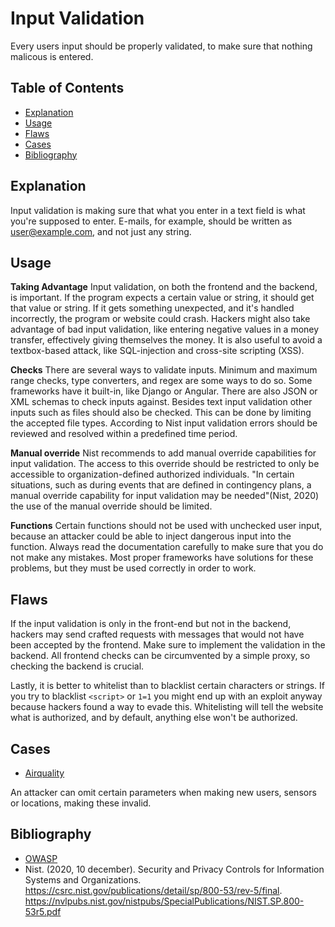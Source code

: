 # Input Validation

Every users input should be properly validated, to make sure that nothing malicous is entered.

## Table of Contents

- [Explanation](#explanation)
- [Usage](#usage)
- [Flaws](#flaws)
- [Cases](#cases)
- [Bibliography](#bibliography)

## Explanation

Input validation is making sure that what you enter in a text field is what you're supposed to enter. E-mails, for example, should be written as user@example.com, and not just any string.

## Usage

**Taking Advantage**
Input validation, on both the frontend and the backend, is important. If the program expects a certain value or string, it should get that value or string. If it gets something unexpected, and it's handled incorrectly, the program or website could crash. Hackers might also take advantage of bad input validation, like entering negative values in a money transfer, effectively giving themselves the money. It is also useful to avoid a textbox-based attack, like SQL-injection and cross-site scripting (XSS).

**Checks**
There are several ways to validate inputs. Minimum and maximum range checks, type converters, and regex are some ways to do so. Some frameworks have it built-in, like Django or Angular. There are also JSON or XML schemas to check inputs against. Besides text input validation other inputs such as files should also be checked. This can be done by limiting the accepted file types. According to Nist input validation errors should be reviewed and resolved within a predefined time period.

**Manual override**
Nist recommends to add manual override capabilities for input validation. The access to this override should be restricted to only be accessible to organization-defined authorized individuals. "In certain situations, such as during events that are defined in contingency plans, a manual override capability for input validation may be needed"(Nist, 2020) the use of the manual override should be limited.

**Functions**
Certain functions should not be used with unchecked user input, because an attacker could be able to inject dangerous input into the function. Always read the documentation carefully to make sure that you do not make any mistakes. Most proper frameworks have solutions for these problems, but they must be used correctly in order to work.

## Flaws

If the input validation is only in the front-end but not in the backend, hackers may send crafted requests with messages that would not have been accepted by the frontend. Make sure to implement the validation in the backend. All frontend checks can be circumvented by a simple proxy, so checking the backend is crucial.

Lastly, it is better to whitelist than to blacklist certain characters or strings. If you try to blacklist `<script>` or `1=1` you might end up with an exploit anyway because hackers found a way to evade this. Whitelisting will tell the website what is authorized, and by default, anything else won't be authorized.

## Cases

- [Airquality](cases/airquality#Vulnerabilities)

An attacker can omit certain parameters when making new users, sensors or locations, making these invalid.

## Bibliography

- [OWASP](https://cheatsheetseries.owasp.org/cheatsheets/Input_Validation_Cheat_Sheet.html)
- Nist. (2020, 10 december). Security and Privacy Controls for Information Systems and Organizations. https://csrc.nist.gov/publications/detail/sp/800-53/rev-5/final. https://nvlpubs.nist.gov/nistpubs/SpecialPublications/NIST.SP.800-53r5.pdf
